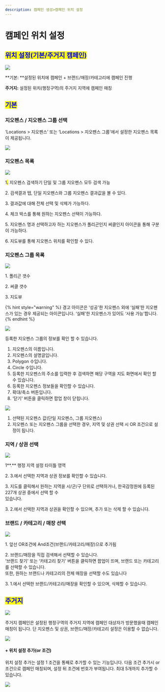 ```yaml
---
description: 캠페인 생성>캠페인 위치 설정
---
```


# 캠페인 위치 설정

## <mark style="color:blue;">**위치 설정(기본/주거지 캠페인)**</mark>

![](<../../.gitbook/assets/image (102).png>)

**기본: **설정된 위치에 캠페인 + 브랜드/매장/카테고리에 캠페인 진행

**주거지:** 설정된 위치(행정구역)의 주거지 지역에 캠페인 매칭

## <mark style="color:blue;">기본</mark>

### **지오펜스 / 지오펜스 그룹 선택**

‘Locations > 지오펜스’ 또는 ‘Locations > 지오펜스 그룹'에서 설정한 지오펜스 목록이 제공됩니다.

![](<../../.gitbook/assets/image (79).png>)

### **지오펜스 목록**

![](<../../.gitbook/assets/image (78).png>)

1<mark style="color:blue;">**.**</mark> 지오펜스 검색하기 단일 및 그룹 지오펜스 모두 검색 가능

2\. 검색결과 탭, 단일 지오펜스와 그룹 지오펜스 결과값을 볼 수 있다.

3\. 결과값에 대해 전체 선택 및 삭제가 가능하다.

4\. 체크 박스를 통해 원하는 지오펜스 선택이 가능하다.

5\. 지오펜스 명과 선택하고자 하는 지오펜스가 폴리곤인지 써클인지 아이콘을 통해 구분이 가능하다.

6\. 지도뷰를 통해 지오펜스 위치를 확인할 수 있다.

### 지오펜스 그룹 목록

![](<../../.gitbook/assets/image (90).png>)

1\. 폴리곤 갯수

2\. 써클 갯수

3\. 지도뷰

{% hint style="warning" %}
경고 아이콘은 ‘성공'한 지오펜스 외에 ‘실패’한 지오펜스가 있는 경우 제공되는 아이콘입니다. ‘실패'한 지오펜스가 있어도 ‘사용 가능’합니다.
{% endhint %}

![](<../../.gitbook/assets/image (51).png>)

등록한 지오펜스 그룹의 정보를 확인 할 수 있습니다.

1. 지오펜스의 이름입니다.
2. 지오펜스의 설명글입니다.
3. Polygon 수입니다.
4. Circle 수입니다.
5. 등록한 지오펜스의 주소를 입력한 후 검색하면 해당 구역을 지도 화면에서 확인 할 수 있습니다.
6. 등록한 지오펜스 정보들을 확인할 수 있습니다.
7. 확대/축소 버튼입니다.
8. ‘닫기' 버튼을 클릭하면 팝업 창이 닫힙니다.

![](<../../.gitbook/assets/image (35).png>)

1. 선택된 지오펜스 값(단일 지오펜스, 그룹 지오펜스)
2. 지오펜스 또는 지오펜스 그룹을 선택한 경우, 지역 및 상권 선택 시 OR 조건으로 설정이 됩니다.

### **지역 / 상권 선택**

![](<../../.gitbook/assets/image (77).png>)

1**.** 행정 지역 설정 타이틀 영역

2\. 3.에서 선택한 지역과 상권 정보를 확인할 수 있습니다.

3\. 지도를 클릭해서 원하는 지역을 시/군/구 단위로 선택하거나, 한국감정원에 등록된 227개 상권 중에서 선택 할 수\
있습니다.

3\. 2.에서 선택한 지역과 상권을 확인할 수 있으며, 추가 또는 삭제 할 수 있습니다.

### **브랜드 / 카테고리 / 매장 선택**

![](<../../.gitbook/assets/image (53).png>)

1\. 앞선 OR조건에 And조건(브랜드/카테고리/매장)으로 추가됨

2\. 브랜드/매장을 직접 검색해서 선택할 수 있습니다.\
‘브랜드 찾기' 또는 ‘카테고리 찾기' 버튼을 클릭하면 팝업이 뜨며, 브랜드 또는 카테고리를 선택할 수 있습니다.\
또한, 원하는 브랜드나 카테고리의 전체 매장을 선택할 수도 있습니다

3\. 1.에서 선택한 브랜드/카테고리/매장을 확인할 수 있으며, 삭제할 수 있습니다.

## <mark style="color:blue;">주거지</mark>

![](<../../.gitbook/assets/image (50).png>)

주거지 캠페인은 설정된 행정구역의 주거지 지역에 캠페인 대상자가 방문했을때 캠페인 매칭이 됩니다. 단 지오펜스 및 상권, 브랜드/매장/카테고리 설정은 이용할 수 없습니다.

![](<../../.gitbook/assets/image (91).png>)

#### **+ 위치 설정 추가(or 조건)**

위치 설정 추가는 설정 1 조건을 통째로 추가할 수 있는 기능입니다. 다음 조건 추가시 or 조건으로 캠페인 매칭되며, 설정 뒤 조건에 번호가 부여됩니다. 최대 5개까지 추가할 수 있습니다.

![](<../../.gitbook/assets/image (20).png>)
